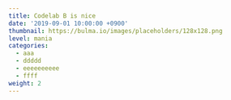 ```yaml
---
title: Codelab B is nice
date: '2019-09-01 10:00:00 +0900'
thumbnail: https://bulma.io/images/placeholders/128x128.png
level: mania
categories:
  - aaa
  - ddddd
  - eeeeeeeeee
  - ffff
weight: 2
---
```


